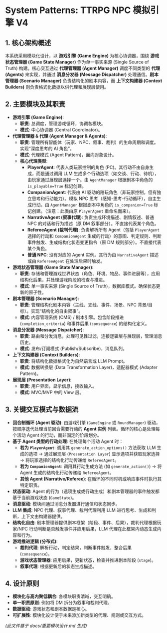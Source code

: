 # System Patterns: TTRPG NPC 模拟引擎 V4

## 1. 核心架构概述

本系统采用模块化设计，以 **游戏引擎 (Game Engine)** 为核心协调器，围绕 **游戏状态管理器 (Game State Manager)** 作为单一事实来源 (Single Source of Truth) 构建。核心交互通过 **代理管理器 (Agent Manager)** 调度不同类型的 **代理 (Agents)** 来实现，并通过 **消息分发器 (Message Dispatcher)** 处理通信。**剧本管理器 (Scenario Manager)** 负责结构化的剧本内容，而 **上下文构建器 (Context Builders)** 则负责格式化数据以供代理和展现层使用。

## 2. 主要模块及其职责

*   **游戏引擎 (Game Engine)**:
    *   **职责**: 总调度，管理游戏循环，协调各模块。
    *   **模式**: 中心协调器 (Central Coordinator)。
*   **代理管理器 & 代理 (Agent Manager & Agents)**:
    *   **职责**: 管理所有智能体（玩家、NPC、叙事、裁判）的生命周期和调度。实现“深度思考的 AI 角色”。
    *   **模式**: 代理模式 (Agent Pattern)，面向对象设计。
    *   **核心代理类型**:
        *   **PlayerAgent**: 代表人类玩家控制的角色 (PC)。其行动不由自身生成，而是通过调用 LLM 生成多个行动选项（如交谈、行动、待机），由玩家通过展现层选择一个。由 `AgentManager` 根据剧本中角色的 `is_playable=True` 标记创建。
        *   **CompanionAgent**: 代表由 AI 驱动的陪玩角色（非玩家控制，但有独立思考和行动能力）。模拟 NPC 思考（感知-思考-行动循环），自主生成行动。由 `AgentManager` 根据剧本中角色的 `is_companion=True` 标记创建。（注意：此类由原 `PlayerAgent` 重命名而来）。
        *   **NarrativeAgent (叙事代理)**: 负责生成环境描述、剧情叙述、普通 NPC 的对话和行为描述（原 DM 叙事部分）。不直接代表某个角色。
        *   **RefereeAgent (裁判代理)**: 负责解析所有 Agent（包括 `PlayerAgent` 选择的行动和 `CompanionAgent` 生成的行动）的意图、判定规则、判断事件触发、生成结构化状态变更指令（原 DM 规则部分）。不直接代表某个角色。
        *   **普通 NPC**: 没有对应的 Agent 实例。其行为由 `NarrativeAgent` 描述或由 `RefereeAgent` 在处理后果时触发。
*   **游戏状态管理器 (Game State Manager)**:
    *   **职责**: 存储和管理游戏世界状态（角色、环境、物品、事件进展等），应用结构化后果，并处理游戏阶段的检查与推进。
    *   **模式**: 单一事实来源 (Single Source of Truth)，数据库模式。确保状态更新的原子性。
*   **剧本管理器 (Scenario Manager)**:
    *   **职责**: 管理结构化剧本内容（主线、支线、事件、场景、NPC 背景/目标）。实现“结构化的自由叙事”。
    *   **模式**: 内容管理系统 (CMS) / 剧本引擎。包含阶段推进 (`completion_criteria`) 和事件后果 (`consequence`) 的结构化定义。
*   **消息分发器 (Message Dispatcher)**:
    *   **职责**: 路由和分发消息，处理可见性过滤，连接逻辑层与展现层，管理消息历史。
    *   **模式**: 发布/订阅模式 (Publish/Subscribe)，消息队列。
*   **上下文构建器 (Context Builders)**:
    *   **职责**: 将结构化数据格式化为自然语言或 LLM Prompt。
    *   **模式**: 数据转换层 (Data Transformation Layer)，适配器模式 (Adapter Pattern)。
*   **展现层 (Presentation Layer)**:
    *   **职责**: 用户界面，显示信息，接收输入。
    *   **模式**: MVC/MVP 中的 View 层。

## 3. 关键交互模式与数据流

*   **回合制循环 (Agent 驱动)**: 由游戏引擎 (`GameEngine` 或 `RoundManager`) 驱动，按顺序迭代处理当前回合需要行动的 **Agent 实例** 列表。循环的核心是处理每个活动 Agent 的行动，而非固定的阶段划分。
*   **基于 Agent 类型的行动处理**: 在处理每个活动 Agent 时：
    *   **若为 `PlayerAgent`**: 调用其 `generate_action_options()` 方法获取 LLM 生成的选项 -> 通过展现层 (`Presentation Layer`) 显示选项并获取玩家选择 -> 将玩家选择的结构化行动传递给 `RefereeAgent`。
    *   **若为 `CompanionAgent`**: 调用其行动生成方法 (如 `generate_action()`) -> 将 Agent 生成的结构化行动传递给 `RefereeAgent`。
    *   **其他 Agent (Narrative/Referee)**: 在循环的不同时机或响应事件时执行其特定职责。
*   **状态驱动**: Agent 的行为（选项生成或行动生成）和剧本管理器的事件触发都基于当前游戏状态 (`GameState`)。
*   **消息驱动**: 模块间通过消息分发器进行通信和状态同步。
*   **LLM 集成**: NPC 代理、叙事代理、裁判代理利用 LLM 进行思考、生成和判断，上下文由构建器提供。
*   **结构化自由**: 剧本管理器提供剧本框架（阶段、事件、后果），裁判代理根据玩家/NPC 行动判断是否触发事件并应用后果，LLM 代理在此框架内动态生成内容和行为。
*   **游戏推进逻辑 (分布式)**:
    *   **裁判代理**: 解析行动，判定结果，判断事件触发，整合后果 (`consequence`)。
    *   **游戏状态管理器**: 应用后果，更新状态，检查并推进剧本阶段 (`stage`)。
    *   **叙事代理**: 根据更新后的状态生成描述。

## 4. 设计原则

*   **模块化与高内聚低耦合**: 各模块职责清晰，交互明确。
*   **单一职责原则**: 例如将 DM 拆分为叙事和裁判代理。
*   **数据驱动**: 游戏状态和剧本数据是核心。
*   **可扩展性**: 模块化设计便于未来添加新类型的代理、规则或交互方式。

*(此文件基于 docs/重要模块设计.md 生成)*
